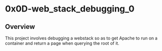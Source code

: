 # 0x0D-web_stack_debugging_0

## Overview

This project involves debugging a webstack so as to get Apache to run on a container and return a page when querying the root of it. 
